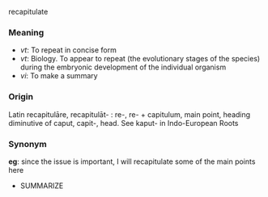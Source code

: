 recapitulate
### Meaning
+ _vt_: To repeat in concise form
+ _vt_: Biology. To appear to repeat (the evolutionary stages of the species) during the embryonic development of the individual organism
+ _vi_: To make a summary

### Origin

Latin recapitulāre, recapitulāt- : re-, re- + capitulum, main point, heading diminutive of caput, capit-, head. See kaput- in Indo-European Roots

### Synonym

__eg__: since the issue is important, I will recapitulate some of the main points here

+ SUMMARIZE


